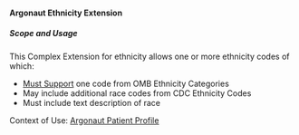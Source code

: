 #### Argonaut Ethnicity Extension


##### Scope and Usage

This Complex Extension for ethnicity allows one or more ethnicity codes of which:

- [Must Support](definitions.html#mustsupport) one code from OMB Ethnicity Categories
- May include additional race codes from CDC Ethnicity Codes
- Must include text description of race

Context of Use: [Argonaut Patient Profile](StructureDefinition-argo-patient.html)
